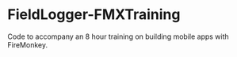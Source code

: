 # FieldLogger-FMXTraining
Code to accompany an 8 hour training on building mobile apps with FireMonkey. 
